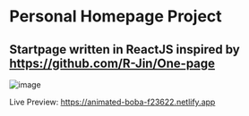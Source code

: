 # Personal Homepage Project

## Startpage written in ReactJS inspired by https://github.com/R-Jin/One-page

![image](https://user-images.githubusercontent.com/54121110/206874261-14d81e12-b307-429b-a5b1-75d57c6c2dbf.png)

Live Preview: https://animated-boba-f23622.netlify.app
